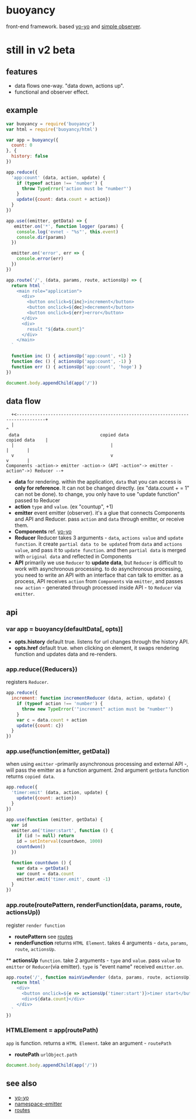 # buoyancy

front-end framework. based [yo-yo](https://www.npmjs.com/package/yo-yo) and [simple observer](https://www.npmjs.com/package/namespace-emitter).

# still in **v2 beta**

## features

* data flows one-way. "data down, actions up".
* functional and observer effect.

## example

```js
var buoyancy = require('buoyancy')
var html = require('buoyancy/html')

var app = buoyancy({
  count: 0
}, {
  history: false
})

app.reduce({
  'app:count' (data, action, update) {
    if (typeof action !== 'number') {
      throw TypeError('action must be "number"')
    }
    update({count: data.count + action})
  }
})

app.use((emitter, getData) => {
   emitter.on('*', function logger (params) {
    console.log('evnet - "%s"', this.event)
    console.dir(params)
  })

  emitter.on('error', err => {
    console.error(err)
  })
})

app.route('/', (data, params, route, actionsUp) => {
  return html `
    <main role="application">
      <div>
        <button onclick=${inc}>increment</button>
        <button onclick=${dec}>decrement</button>
        <button onclick=${err}>error</button>
      </div>
      <div>
        result "${data.count}"
      </div>
    </main>
  `

  function inc () { actionsUp('app:count', +1) }
  function dec () { actionsUp('app:count', -1) }
  function err () { actionsUp('app:count', 'hoge') }
})

document.body.appendChild(app('/'))

```

## data flow

```
  +<---------------------------------------------------------------------------------+
  |                                                                                  ^
 data                               copied data                       copied data    |
  |                                     |                                    |       |
  v                                     v                                    v       |
Components -action-> emitter -action-> (API -action"-> emitter -action"->) Reducer --+
```

* __data__ for rendering. within the application, `data` that you can access is __only for reference__. It can not be changed directly. (ex "data.count + = 1" can not be done). to change, you only have to use "update function" passed to Reducer
* __action__ `type` and `value`. (ex "countup", +1)
* __emitter__ event emitter (observer). it's a glue that connects Components and API and Reducer. pass `action` and `data` through emitter, or receive them.
* __Components__ ref. [yo-yo](https://www.npmjs.com/package/yo-yo)
* __Reducer__ Reducer takes 3 arguments - `data`, `actions value` and `update function`. it create `partial data to be updated` from `data` and `actions value`, and pass it to `update function`. and then `partial data` is merged with `original data` and reflected in Components
* __API__ primarily we use `Reducer` to __update data__, but `Reducer` is difficult to work with asynchronous processing. to do asynchronous processing, you need to write an API with an interface that can talk to emitter. as a process, API receives `action` from `Components` via `emitter`, and passes `new action` - generated through processed inside API - to `Reducer` via `emitter`.

## api

### var app = buoyancy(defaultData[, opts)]

* __opts.history__ default true. listens for url changes through the history API.
* __opts.href__ default true. when clicking on <a> element, it swaps rendering function and updates data and re-renders.

### app.reduce({Reducers})

registers `Reducer`.

```js
app.reduce({
  increment: function incrementReducer (data, action, update) {
    if (typeof action !== 'number') {
      throw new TypeError('"increment" action must be "number"')
    }
    var c = data.count + action
    update({count: c})
  }
})
```

### app.use(function(emitter, getData))

when using `emitter` -primarily asynchronous processing and external API -, will pass the emitter as a function argument. 2nd argument `getData` function returns `copied data`.

```js
app.reduce({
  'timer:emit' (data, action, update) {
    update({count: action})
  }
})

app.use(function (emitter, getData) {
  var id
  emitter.on('timer:start', function () {
    if (id != null) return
    id = setInterval(countdwon, 1000)
    countdwon()
  })

  function countdwon () {
    var data = getData()
    var count = data.count
    emitter.emit('timer.emit', count -1)
  }
})
```

### app.route(routePattern, renderFunction(data, params, route, actionsUp))

register `render function`

* __routePattern__ see [routes](https://www.npmjs.com/package/routes)
* __renderFunction__ returns `HTML Element`. takes 4 arguments - `data`, `params`, `route`, `actionsUp`.

** __actionsUp__ `function`. take 2 arguments - `type` and `value`. pass `value` to `emitter` or `Reducer`(via emitter). `type` is "event name" received `emitter.on`.

```js
app.route('/', function mainViewRender (data, params, route, actionsUp) {
  return html `
    <div>
      <button onclick=${e => actionsUp('timer:start')}>timer start</button>
      <div>${data.count}</div>
    </div>
  `
})
```

### HTMLElement = app(routePath)

`app` is function. returns a `HTML Element`. take an argument - `routePath`

* __routePath__ `urlObject.path`

```js
document.body.appendChild(app('/'))
```

## see also

* [yo-yo](https://www.npmjs.com/package/yo-yo)
* [namespace-emitter](https://www.npmjs.com/package/namespace-emitter)
* [routes](https://www.npmjs.com/package/routes)

